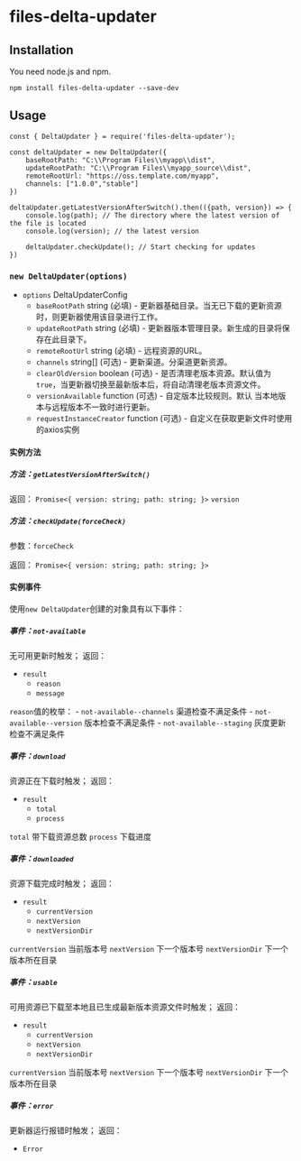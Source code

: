 
# files-delta-updater

## Installation

You need node.js and npm.

```
npm install files-delta-updater --save-dev
```

## Usage

```
const { DeltaUpdater } = require('files-delta-updater');

const deltaUpdater = new DeltaUpdater({
	baseRootPath: "C:\\Program Files\\myapp\\dist",
	updateRootPath: "C:\\Program Files\\myapp_source\\dist",
	remoteRootUrl: "https://oss.template.com/myapp", 
	channels: ["1.0.0","stable"]
})

deltaUpdater.getLatestVersionAfterSwitch().then(({path, version}) => {
	console.log(path); // The directory where the latest version of the file is located
	console.log(version); // the latest version

	deltaUpdater.checkUpdate(); // Start checking for updates
})
```


### `new DeltaUpdater(options)`
- `options` DeltaUpdaterConfig
	- `baseRootPath` string (必填) - 更新器基础目录。当无已下载的更新资源时，则更新器使用该目录进行工作。
	- `updateRootPath` string (必填) - 更新器版本管理目录。新生成的目录将保存在此目录下。
	- `remoteRootUrl` string (必填) - 远程资源的URL。
	- `channels` string[] (可选) - 更新渠道。分渠道更新资源。
	- `clearOldVersion` boolean (可选) - 是否清理老版本资源。默认值为`true`，当更新器切换至最新版本后，将自动清理老版本资源文件。
	- `versionAvailable` function (可选) - 自定版本比较规则。默认 当本地版本与远程版本不一致时进行更新。
	- `requestInstanceCreator` function (可选) - 自定义在获取更新文件时使用的axios实例

#### 实例方法

##### 方法：`getLatestVersionAfterSwitch()`

返回： `Promise<{ version: string; path: string; }>`
`version` 

##### 方法：`checkUpdate(forceCheck)`

参数：`forceCheck`

返回： `Promise<{ version: string; path: string; }>`


#### 实例事件

使用`new DeltaUpdater`创建的对象具有以下事件：

##### 事件：`not-available`

无可用更新时触发；
返回：
- `result`
	- `reason` 
	- `message`

`reason`值的枚举：
	- `not-available--channels` 渠道检查不满足条件
	- `not-available--version` 版本检查不满足条件
	- `not-available--staging` 灰度更新检查不满足条件

##### 事件：`download`

资源正在下载时触发；
返回：
- `result`
	- `total` 
	- `process`

 `total` 带下载资源总数
 `process` 下载进度

##### 事件：`downloaded`

资源下载完成时触发；
返回：
- `result`
	- `currentVersion` 
	- `nextVersion`
	- `nextVersionDir`

 `currentVersion` 当前版本号
 `nextVersion` 下一个版本号
 `nextVersionDir` 下一个版本所在目录
##### 事件：`usable`

可用资源已下载至本地且已生成最新版本资源文件时触发；
返回：
- `result`
	- `currentVersion` 
	- `nextVersion`
	- `nextVersionDir`

 `currentVersion` 当前版本号
 `nextVersion` 下一个版本号
 `nextVersionDir` 下一个版本所在目录

##### 事件：`error`

更新器运行报错时触发；
返回：
- `Error`







